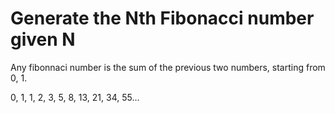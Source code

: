 # Generate the Nth Fibonacci number given N

Any fibonnaci number is the sum of the previous two numbers, starting from 0, 1.

0, 1, 1, 2, 3, 5, 8, 13, 21, 34, 55...